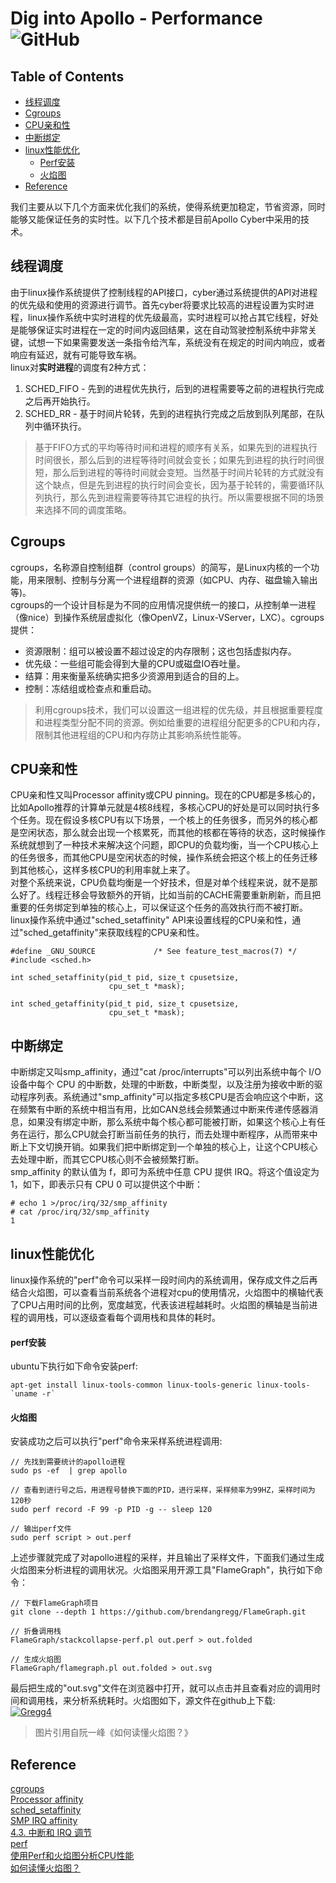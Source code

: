 # Dig into Apollo - Performance ![GitHub](https://img.shields.io/github/license/daohu527/Dig-into-Apollo.svg?style=popout)

## Table of Contents
- [线程调度](#schedule)
- [Cgroups](#cgroups)
- [CPU亲和性](#cpu)
- [中断绑定](#interrupt)
- [linux性能优化](#linux)
  - [Perf安装](#perf)
  - [火焰图](#flame_graph)
- [Reference](#reference)

我们主要从以下几个方面来优化我们的系统，使得系统更加稳定，节省资源，同时能够又能保证任务的实时性。以下几个技术都是目前Apollo Cyber中采用的技术。

<a name="schedule" />

## 线程调度
由于linux操作系统提供了控制线程的API接口，cyber通过系统提供的API对进程的优先级和使用的资源进行调节。首先cyber将要求比较高的进程设置为实时进程，linux操作系统中实时进程的优先级最高，实时进程可以抢占其它线程，好处是能够保证实时进程在一定的时间内返回结果，这在自动驾驶控制系统中非常关键，试想一下如果需要发送一条指令给汽车，系统没有在规定的时间内响应，或者响应有延迟，就有可能导致车祸。  
linux对**实时进程**的调度有2种方式：  
1. SCHED_FIFO - 先到的进程优先执行，后到的进程需要等之前的进程执行完成之后再开始执行。  
2. SCHED_RR - 基于时间片轮转，先到的进程执行完成之后放到队列尾部，在队列中循环执行。

> 基于FIFO方式的平均等待时间和进程的顺序有关系，如果先到的进程执行时间很长，那么后到的进程等待时间就会变长；如果先到进程的执行时间很短，那么后到进程的等待时间就会变短。当然基于时间片轮转的方式就没有这个缺点，但是先到进程的执行时间会变长，因为基于轮转的，需要循环队列执行，那么先到进程需要等待其它进程的执行。所以需要根据不同的场景来选择不同的调度策略。

<a name="cgroups" />

## Cgroups
cgroups，名称源自控制组群（control groups）的简写，是Linux内核的一个功能，用来限制、控制与分离一个进程组群的资源（如CPU、内存、磁盘输入输出等)。  
cgroups的一个设计目标是为不同的应用情况提供统一的接口，从控制单一进程（像nice）到操作系统层虚拟化（像OpenVZ，Linux-VServer，LXC）。cgroups提供：  
* 资源限制：组可以被设置不超过设定的内存限制；这也包括虚拟内存。
* 优先级：一些组可能会得到大量的CPU或磁盘IO吞吐量。
* 结算：用来衡量系统确实把多少资源用到适合的目的上。
* 控制：冻结组或检查点和重启动。

> 利用cgroups技术，我们可以设置这一组进程的优先级，并且根据重要程度和进程类型分配不同的资源。例如给重要的进程组分配更多的CPU和内存，限制其他进程组的CPU和内存防止其影响系统性能等。

<a name="cpu" />

## CPU亲和性
CPU亲和性又叫Processor affinity或CPU pinning。现在的CPU都是多核心的，比如Apollo推荐的计算单元就是4核8线程，多核心CPU的好处是可以同时执行多个任务。现在假设多核CPU有以下场景，一个核上的任务很多，而另外的核心都是空闲状态，那么就会出现一个核累死，而其他的核都在等待的状态，这时候操作系统就想到了一种技术来解决这个问题，即CPU的负载均衡，当一个CPU核心上的任务很多，而其他CPU是空闲状态的时候，操作系统会把这个核上的任务迁移到其他核心，这样多核CPU的利用率就上来了。  
对整个系统来说，CPU负载均衡是一个好技术，但是对单个线程来说，就不是那么好了。线程迁移会导致额外的开销，比如当前的CACHE需要重新刷新，而且把重要的任务绑定到单独的核心上，可以保证这个任务的高效执行而不被打断。  
linux操作系统中通过"sched_setaffinity" API来设置线程的CPU亲和性，通过"sched_getaffinity"来获取线程的CPU亲和性。
```
#define _GNU_SOURCE             /* See feature_test_macros(7) */
#include <sched.h>

int sched_setaffinity(pid_t pid, size_t cpusetsize,
                      cpu_set_t *mask);

int sched_getaffinity(pid_t pid, size_t cpusetsize,
                      cpu_set_t *mask);
```


<a name="interrupt" />

## 中断绑定
中断绑定又叫smp_affinity，通过"cat /proc/interrupts"可以列出系统中每个 I/O 设备中每个 CPU 的中断数，处理的中断数，中断类型，以及注册为接收中断的驱动程序列表。系统通过"smp_affinity"可以指定多核CPU是否会响应这个中断，这在频繁有中断的系统中相当有用，比如CAN总线会频繁通过中断来传递传感器消息，如果没有绑定中断，那么系统中每个核心都可能被打断，如果这个核心上有任务在运行，那么CPU就会打断当前任务的执行，而去处理中断程序，从而带来中断上下文切换开销。如果我们把中断绑定到一个单独的核心上，让这个CPU核心去处理中断，而其它CPU核心则不会被频繁打断。  
smp_affinity 的默认值为 f，即可为系统中任意 CPU 提供 IRQ。将这个值设定为 1，如下，即表示只有 CPU 0 可以提供这个中断：  
```
# echo 1 >/proc/irq/32/smp_affinity
# cat /proc/irq/32/smp_affinity
1
```



<a name="linux" />

## linux性能优化
linux操作系统的"perf"命令可以采样一段时间内的系统调用，保存成文件之后再结合火焰图，可以查看当前系统各个进程对cpu的使用情况，火焰图中的横轴代表了CPU占用时间的比例，宽度越宽，代表该进程越耗时。火焰图的横轴是当前进程的调用栈，可以逐级查看每个调用栈和具体的耗时。 

<a name="perf" />

#### perf安装
ubuntu下执行如下命令安装perf:  
```
apt-get install linux-tools-common linux-tools-generic linux-tools-`uname -r`
``` 

<a name="flame_graph" />

#### 火焰图
安装成功之后可以执行"perf"命令来采样系统进程调用:  
```
// 先找到需要统计的apollo进程
sudo ps -ef  | grep apollo

// 查看到进行号之后，用进程号替换下面的PID，进行采样，采样频率为99HZ，采样时间为120秒
sudo perf record -F 99 -p PID -g -- sleep 120

// 输出perf文件
sudo perf script > out.perf
```
上述步骤就完成了对apollo进程的采样，并且输出了采样文件，下面我们通过生成火焰图来分析进程的调用状况。火焰图采用开源工具"FlameGraph"，执行如下命令：  
```
// 下载FlameGraph项目
git clone --depth 1 https://github.com/brendangregg/FlameGraph.git

// 折叠调用栈
FlameGraph/stackcollapse-perf.pl out.perf > out.folded

// 生成火焰图
FlameGraph/flamegraph.pl out.folded > out.svg

```	

最后把生成的"out.svg"文件在浏览器中打开，就可以点击并且查看对应的调用时间和调用栈，来分析系统耗时。火焰图如下，源文件在github上下载:  
[![Gregg4](https://github.com/daohu527/Dig-into-Apollo/blob/master/performance/Gregg4.svg)](https://github.com/daohu527/Dig-into-Apollo/blob/master/performance/Gregg4.svg)  
> 图片引用自阮一峰《如何读懂火焰图？》



<a name="reference" />

## Reference
[cgroups](https://zh.wikipedia.org/wiki/Cgroups)  
[Processor affinity](https://en.wikipedia.org/wiki/Processor_affinity)  
[sched_setaffinity](https://linux.die.net/man/2/sched_setaffinity)  
[SMP IRQ affinity](https://www.kernel.org/doc/Documentation/IRQ-affinity.txt)  
[4.3. 中断和 IRQ 调节](https://access.redhat.com/documentation/zh-cn/red_hat_enterprise_linux/6/html/performance_tuning_guide/s-cpu-irq)  
[perf](http://www.brendangregg.com/perf.html)  
[使用Perf和火焰图分析CPU性能](http://senlinzhan.github.io/2018/03/18/perf/)    
[如何读懂火焰图？](http://www.ruanyifeng.com/blog/2017/09/flame-graph.html)   